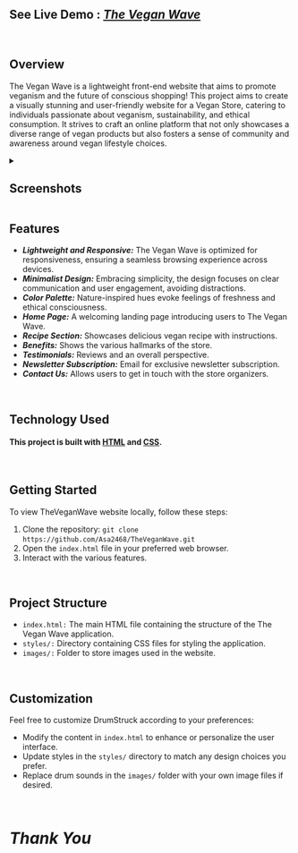 ## See Live Demo : <strong><em>[The Vegan Wave](https://asa2468.github.io/TheVeganWave/)</em></strong>
<br>

## Overview

The Vegan Wave is a lightweight front-end website that aims to promote veganism and the future of conscious shopping! This project aims to create a visually stunning and user-friendly website for a Vegan Store, catering to individuals passionate about veganism, sustainability, and ethical consumption. It strives to craft an online platform that not only showcases a diverse range of vegan products but also fosters a sense of community and awareness around vegan lifestyle choices.
<br>

<details>
  <summary><h2>Screenshots</h2></summary>

<br>

### <em>Summary</em>
<br>

  ![Screenshot 1](https://github.com/Asa2468/TheVeganWave/blob/main/public/TheVeganWave_Homepage_1.png)
  
  <br>

  ### <em>Recipe Section</em>
  <br>
  
  ![Screenshot 2](https://github.com/Asa2468/TheVeganWave/blob/main/public/TheVeganWave_Homepage_2.png)
    
  <br>

  ### <em>Benefits</em>
  <br>
  
  ![Screenshot 3](https://github.com/Asa2468/TheVeganWave/blob/main/public/TheVeganWave_Homepage_3.png)
    
  <br>

  ### <em>Testimonials</em>
  <br>
  
  ![Screenshot_4](https://github.com/Asa2468/TheVeganWave/blob/main/public/TheVeganWave_Homepage_4.png)
    
  <br>

  ### <em>Newsletter Subscription</em>
  <br>
  
  ![Screenshot 5](https://github.com/Asa2468/TheVeganWave/blob/main/public/TheVeganWave_Homepage_5.png)
    
  <br>
  
  ### <em>Contact Us</em>
  <br>
  
  ![Screenshot_6](https://github.com/Asa2468/TheVeganWave/blob/main/public/TheVeganWave_Homepage_6.png)
    
  <br>
  

</details>

## Features

- **<em>Lightweight and Responsive:</em>** The Vegan Wave is optimized for responsiveness, ensuring a seamless browsing experience across devices.
- **<em>Minimalist Design:</em>** Embracing simplicity, the design focuses on clear communication and user engagement, avoiding distractions.
- **<em>Color Palette:</em>** Nature-inspired hues evoke feelings of freshness and ethical consciousness.
- **<em>Home Page:</em>** A welcoming landing page introducing users to The Vegan Wave.
- **<em>Recipe Section:</em>** Showcases delicious vegan recipe with instructions.
- **<em>Benefits:</em>** Shows the various hallmarks of the store.
- **<em>Testimonials:</em>** Reviews and an overall perspective.
- **<em>Newsletter Subscription:</em>** Email for exclusive newsletter subscription.
- **<em>Contact Us:</em>** Allows users to get in touch with the store organizers.

<br>

## Technology Used
#### This project  is built with [HTML](https://html.com/) and [CSS](https://www.w3.org/Style/CSS/Overview.en.html).

<br>

## Getting Started

To view TheVeganWave website locally, follow these steps:

1. Clone the repository: `git clone https://github.com/Asa2468/TheVeganWave.git`
2. Open the `index.html` file in your preferred web browser.
3. Interact with the various features.
<br>

## Project Structure

- `index.html:` The main HTML file containing the structure of the The Vegan Wave application.
- `styles/:` Directory containing CSS files for styling the application.
- `images/:` Folder to store images used in the website.
<br>

## Customization

Feel free to customize DrumStruck according to your preferences:

- Modify the content in `index.html` to enhance or personalize the user interface.
- Update styles in the `styles/` directory to match any design choices you prefer.
- Replace drum sounds in the `images/` folder with your own image files if desired.
<br>


#  <em>Thank You</em>

<br>
